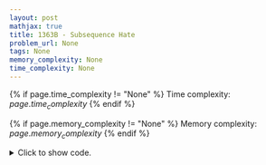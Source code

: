 ```yaml
---
layout: post
mathjax: true
title: 1363B - Subsequence Hate
problem_url: None
tags: None
memory_complexity: None
time_complexity: None
---
```




{% if page.time_complexity != "None" %}
Time complexity: ${{ page.time_complexity }}$
{% endif %}

{% if page.memory_complexity != "None" %}
Memory complexity: ${{ page.memory_complexity }}$
{% endif %}

<details>
<summary>
<p style="display:inline">Click to show code.</p>
</summary>
```cpp
{% raw %}
using namespace std;
using vi = vector<int>;
int solve(string s)
{
    int n = s.size();
    vi acc(n, 0);
    for (int i = 0; i < n; ++i)
    {
        acc[i] = (s[i] == '1');
        if (i != 0)
            acc[i] += acc[i - 1];
    }
    auto ones = [=](int l, int r) -> int {
        int ans = acc[r];
        if (l != 0)
            ans -= acc[l - 1];
        return ans;
    };
    auto zeros = [=](int l, int r) -> int {
        int ans = (r - l + 1) - ones(l, r);
        return ans;
    };
    int ans = INT_MAX;
    ans = min(ans, acc[n - 1]);
    ans = min(ans, n - acc[n - 1]);
    for (int i = 0; i < n - 1; ++i)
    {
        ans = min(ans, ones(0, i) + zeros(i + 1, n - 1));
        ans = min(ans, zeros(0, i) + ones(i + 1, n - 1));
    }
    return ans;
}
int main(void)
{
    int t;
    string s;
    cin >> t;
    while (t--)
    {
        cin >> s;
        cout << solve(s) << endl;
    }
    return 0;
}

{% endraw %}
```
</details>

